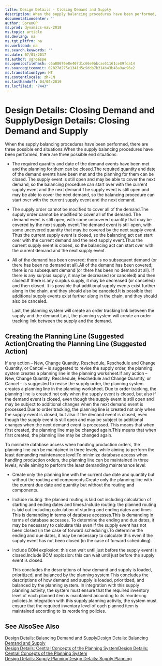 ```yaml
---
title: Design Details - Closing Demand and Supply
description: When the supply balancing procedures have been performed, there are three possible end situations.
documentationcenter: ''
author: SorenGP
ms.prod: dynamics-nav-2018
ms.topic: article
ms.devlang: na
ms.tgt_pltfrm: na
ms.workload: na
ms.search.keywords: ''
ms.date: 07/01/2017
ms.author: sgroespe
ms.openlocfilehash: c6a08676e8e467d1c66e9bbcae51161ce89fda14
ms.sourcegitcommit: 02827d275e1341d5c9ddb7b314b43b48a9ac96e2
ms.translationtype: HT
ms.contentlocale: zh-CN
ms.lasthandoff: 04/04/2019
ms.locfileid: "7443"
---
```

# <a name="design-details-closing-demand-and-supply"></a><span data-ttu-id="fc789-103">Design Details: Closing Demand and Supply</span><span class="sxs-lookup"><span data-stu-id="fc789-103">Design Details: Closing Demand and Supply</span></span>
<span data-ttu-id="fc789-104">When the supply balancing procedures have been performed, there are three possible end situations:</span><span class="sxs-lookup"><span data-stu-id="fc789-104">When the supply balancing procedures have been performed, there are three possible end situations:</span></span>  

- <span data-ttu-id="fc789-105">The required quantity and date of the demand events have been met and the planning for them can be closed.</span><span class="sxs-lookup"><span data-stu-id="fc789-105">The required quantity and date of the demand events have been met and the planning for them can be closed.</span></span> <span data-ttu-id="fc789-106">The supply event is still open and may be able to cover the next demand, so the balancing procedure can start over with the current supply event and the next demand.</span><span class="sxs-lookup"><span data-stu-id="fc789-106">The supply event is still open and may be able to cover the next demand, so the balancing procedure can start over with the current supply event and the next demand.</span></span>  

- <span data-ttu-id="fc789-107">The supply order cannot be modified to cover all of the demand.</span><span class="sxs-lookup"><span data-stu-id="fc789-107">The supply order cannot be modified to cover all of the demand.</span></span> <span data-ttu-id="fc789-108">The demand event is still open, with some uncovered quantity that may be covered by the next supply event.</span><span class="sxs-lookup"><span data-stu-id="fc789-108">The demand event is still open, with some uncovered quantity that may be covered by the next supply event.</span></span> <span data-ttu-id="fc789-109">Thus the current supply event is closed, so the balancing act can start over with the current demand and the next supply event.</span><span class="sxs-lookup"><span data-stu-id="fc789-109">Thus the current supply event is closed, so the balancing act can start over with the current demand and the next supply event.</span></span>  

- <span data-ttu-id="fc789-110">All of the demand has been covered; there is no subsequent demand (or there has been no demand at all).</span><span class="sxs-lookup"><span data-stu-id="fc789-110">All of the demand has been covered; there is no subsequent demand (or there has been no demand at all).</span></span> <span data-ttu-id="fc789-111">If there is any surplus supply, it may be decreased (or canceled) and then closed.</span><span class="sxs-lookup"><span data-stu-id="fc789-111">If there is any surplus supply, it may be decreased (or canceled) and then closed.</span></span> <span data-ttu-id="fc789-112">It is possible that additional supply events exist further along in the chain, and they should also be canceled.</span><span class="sxs-lookup"><span data-stu-id="fc789-112">It is possible that additional supply events exist further along in the chain, and they should also be canceled.</span></span>  

  <span data-ttu-id="fc789-113">Last, the planning system will create an order tracking link between the supply and the demand.</span><span class="sxs-lookup"><span data-stu-id="fc789-113">Last, the planning system will create an order tracking link between the supply and the demand.</span></span>  

## <a name="creating-the-planning-line-suggested-action"></a><span data-ttu-id="fc789-114">Creating the Planning Line (Suggested Action)</span><span class="sxs-lookup"><span data-stu-id="fc789-114">Creating the Planning Line (Suggested Action)</span></span>  
 <span data-ttu-id="fc789-115">If any action – New, Change Quantity, Reschedule, Reschedule and Change Quantity, or Cancel – is suggested to revise the supply order, the planning system creates a planning line in the planning worksheet.</span><span class="sxs-lookup"><span data-stu-id="fc789-115">If any action – New, Change Quantity, Reschedule, Reschedule and Change Quantity, or Cancel – is suggested to revise the supply order, the planning system creates a planning line in the planning worksheet.</span></span> <span data-ttu-id="fc789-116">Due to order tracking, the planning line is created not only when the supply event is closed, but also if the demand event is closed, even though the supply event is still open and may be subject to additional changes when the next demand event is processed.</span><span class="sxs-lookup"><span data-stu-id="fc789-116">Due to order tracking, the planning line is created not only when the supply event is closed, but also if the demand event is closed, even though the supply event is still open and may be subject to additional changes when the next demand event is processed.</span></span> <span data-ttu-id="fc789-117">This means that when first created, the planning line may be changed again.</span><span class="sxs-lookup"><span data-stu-id="fc789-117">This means that when first created, the planning line may be changed again.</span></span>  

 <span data-ttu-id="fc789-118">To minimize database access when handling production orders, the planning line can be maintained in three levels, while aiming to perform the least demanding maintenance level:</span><span class="sxs-lookup"><span data-stu-id="fc789-118">To minimize database access when handling production orders, the planning line can be maintained in three levels, while aiming to perform the least demanding maintenance level:</span></span>  

- <span data-ttu-id="fc789-119">Create only the planning line with the current due date and quantity but without the routing and components.</span><span class="sxs-lookup"><span data-stu-id="fc789-119">Create only the planning line with the current due date and quantity but without the routing and components.</span></span>  

- <span data-ttu-id="fc789-120">Include routing: the planned routing is laid out including calculation of starting and ending dates and times.</span><span class="sxs-lookup"><span data-stu-id="fc789-120">Include routing: the planned routing is laid out including calculation of starting and ending dates and times.</span></span> <span data-ttu-id="fc789-121">This is demanding in terms of database accesses.</span><span class="sxs-lookup"><span data-stu-id="fc789-121">This is demanding in terms of database accesses.</span></span> <span data-ttu-id="fc789-122">To determine the ending and due dates, it may be necessary to calculate this even if the supply event has not been closed (in the case of forward scheduling).</span><span class="sxs-lookup"><span data-stu-id="fc789-122">To determine the ending and due dates, it may be necessary to calculate this even if the supply event has not been closed (in the case of forward scheduling).</span></span>  

- <span data-ttu-id="fc789-123">Include BOM explosion: this can wait until just before the supply event is closed.</span><span class="sxs-lookup"><span data-stu-id="fc789-123">Include BOM explosion: this can wait until just before the supply event is closed.</span></span>  

  <span data-ttu-id="fc789-124">This concludes the descriptions of how demand and supply is loaded, prioritized, and balanced by the planning system.</span><span class="sxs-lookup"><span data-stu-id="fc789-124">This concludes the descriptions of how demand and supply is loaded, prioritized, and balanced by the planning system.</span></span> <span data-ttu-id="fc789-125">In integration with this supply planning activity, the system must ensure that the required inventory level of each planned item is maintained according to its reordering policies.</span><span class="sxs-lookup"><span data-stu-id="fc789-125">In integration with this supply planning activity, the system must ensure that the required inventory level of each planned item is maintained according to its reordering policies.</span></span>  

## <a name="see-also"></a><span data-ttu-id="fc789-126">See Also</span><span class="sxs-lookup"><span data-stu-id="fc789-126">See Also</span></span>  
 [<span data-ttu-id="fc789-127">Design Details: Balancing Demand and Supply</span><span class="sxs-lookup"><span data-stu-id="fc789-127">Design Details: Balancing Demand and Supply</span></span>](design-details-balancing-demand-and-supply.md)   
 [<span data-ttu-id="fc789-128">Design Details: Central Concepts of the Planning System</span><span class="sxs-lookup"><span data-stu-id="fc789-128">Design Details: Central Concepts of the Planning System</span></span>](design-details-central-concepts-of-the-planning-system.md)   
 [<span data-ttu-id="fc789-129">Design Details: Supply Planning</span><span class="sxs-lookup"><span data-stu-id="fc789-129">Design Details: Supply Planning</span></span>](design-details-supply-planning.md)
